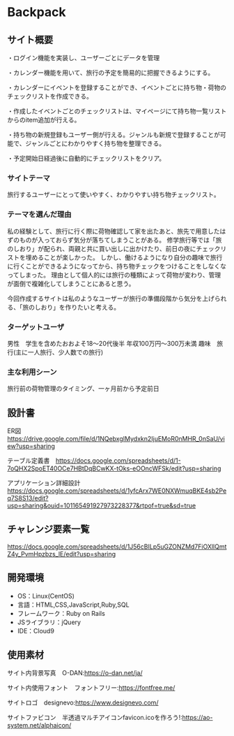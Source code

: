 # Backpack

## サイト概要
・ログイン機能を実装し、ユーザーごとにデータを管理

・カレンダー機能を用いて、旅行の予定を簡易的に把握できるようにする。

・カレンダーにイベントを登録することができ、イベントごとに持ち物・荷物のチェックリストを作成できる。

・作成したイベントごとのチェックリストは、マイページにて持ち物一覧リストからのitem追加が行える。

・持ち物の新規登録もユーザー側が行える。ジャンルも新規で登録することが可能で、ジャンルごとにわかりやすく持ち物を整理できる。

・予定開始日経過後に自動的にチェックリストをクリア。


### サイトテーマ
旅行するユーザーにとって使いやすく、わかりやすい持ち物チェックリスト。

### テーマを選んだ理由
私の経験として、旅行に行く際に荷物確認して家を出たあと、旅先で用意したはずのものが入っておらず気分が落ちてしまうことがある。
修学旅行等では「旅のしおり」が配られ、両親と共に買い出しに出かけたり、前日の夜にチェックリストを埋めることが楽しかった。
しかし、働けるようになり自分の趣味で旅行に行くことができるようになってから、持ち物チェックをつけることをしなくなってしまった。
理由として個人的には旅行の種類によって荷物が変わり、管理が面倒で複雑化してしまうことにあると思う。

今回作成するサイトは私のようなユーザーが旅行の準備段階から気分を上げられる、「旅のしおり」を作りたいと考える。

### ターゲットユーザ
男性　学生を含めたおおよそ18～20代後半
年収100万円～300万未満
趣味　旅行(主に一人旅行、少人数での旅行)


### 主な利用シーン
旅行前の荷物管理のタイミング、一ヶ月前から予定前日

## 設計書
ER図　https://drive.google.com/file/d/1NQebxgIMydxkn2IjuEMoR0nMHR_0nSaU/view?usp=sharing

テーブル定義書　https://docs.google.com/spreadsheets/d/1-7oQHX2SpoET40OCe7HBtDqBCwKX-tOks-eOOncWFSk/edit?usp=sharing

アプリケーション詳細設計　https://docs.google.com/spreadsheets/d/1yfcArx7WE0NXWmuqBKE4sb2Peq7S8S13/edit?usp=sharing&ouid=101165491927973228377&rtpof=true&sd=true

## チャレンジ要素一覧
https://docs.google.com/spreadsheets/d/1J56cBILp5uGZONZMd7FiOXllQmtZ4y_PvmHpzbzs_lE/edit?usp=sharing

## 開発環境
- OS：Linux(CentOS)
- 言語：HTML,CSS,JavaScript,Ruby,SQL
- フレームワーク：Ruby on Rails
- JSライブラリ：jQuery
- IDE：Cloud9

## 使用素材
サイト内背景写真　O-DAN:https://o-dan.net/ja/

サイト内使用フォント　フォントフリー:https://fontfree.me/

サイトロゴ　designevo:https://www.designevo.com/

サイトファビコン　半透過マルチアイコンfavicon.icoを作ろう!:https://ao-system.net/alphaicon/
